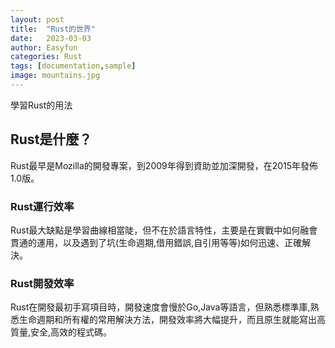 ```yaml
---
layout: post
title:  "Rust的世界"
date:   2023-03-03
author: Easyfun
categories: Rust
tags: [documentation,sample]
image: mountains.jpg
---
```



學習Rust的用法

## Rust是什麼？

Rust最早是Mozilla的開發專案，到2009年得到資助並加深開發，在2015年發佈1.0版。

### Rust運行效率

Rust最大缺點是學習曲線相當陡，但不在於語言特性，主要是在實戰中如何融會貫通的運用，以及遇到了坑(生命週期,借用錯誤,自引用等等)如何迅速、正確解決。


### Rust開發效率

Rust在開發最初手寫項目時，開發速度會慢於Go,Java等語言，但熟悉標準庫,熟悉生命週期和所有權的常用解決方法，開發效率將大幅提升，而且原生就能寫出高質量,安全,高效的程式碼。
